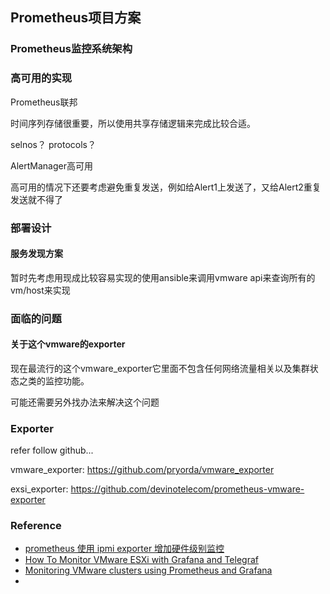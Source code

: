 ## Prometheus项目方案



### Prometheus监控系统架构

### 高可用的实现

Prometheus联邦

时间序列存储很重要，所以使用共享存储逻辑来完成比较合适。

selnos？ protocols？



AlertManager高可用

高可用的情况下还要考虑避免重复发送，例如给Alert1上发送了，又给Alert2重复发送就不得了



### 部署设计



#### 服务发现方案

暂时先考虑用现成比较容易实现的使用ansible来调用vmware api来查询所有的vm/host来实现





### 面临的问题

#### 关于这个vmware的exporter

现在最流行的这个vmware_exporter它里面不包含任何网络流量相关以及集群状态之类的监控功能。

可能还需要另外找办法来解决这个问题





### Exporter

refer follow github...

vmware_exporter: https://github.com/pryorda/vmware_exporter

exsi_exporter: https://github.com/devinotelecom/prometheus-vmware-exporter





### Reference

- [prometheus 使用 ipmi exporter 增加硬件级别监控](https://www.cnblogs.com/lixinliang/p/15019679.html)
- [How To Monitor VMware ESXi with Grafana and Telegraf](https://computingforgeeks.com/how-to-monitor-vmware-esxi-with-grafana-and-telegraf/)
- [Monitoring VMware clusters using Prometheus and Grafana](https://michaelkotelnikov.medium.com/monitoring-vmware-clusters-using-prometheus-and-grafana-6223bb7936f9)
- 